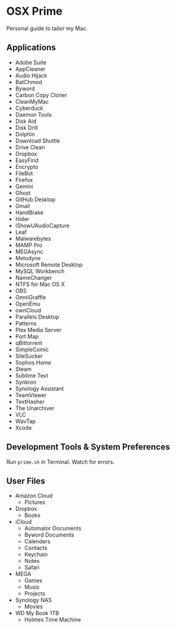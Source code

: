# OSX Prime
Personal guide to tailor my Mac.

## Applications

- Adobe Suite
- AppCleaner
- Audio Hijack
- BatChmod
- Byword
- Carbon Copy Cloner
- CleanMyMac
- Cyberduck
- Daemon Tools
- Disk Aid
- Disk Drill
- Dolphin
- Download Shuttle
- Drive Clean
- Dropbox
- EasyFind
- Encrypto
- FileBot
- Firefox
- Gemini
- Ghost
- GitHub Desktop
- Gmail
- HandBrake
- Hider
- iShowUAudioCapture
- Leaf
- Malwarebytes
- MAMP Pro
- MEGAsync
- Melodyne
- Microsoft Remote Desktop
- MySQL Workbench
- NameChanger
- NTFS for Mac OS X
- OBS
- OmniGraffle
- OpenEmu
- ownCloud
- Parallels Desktop
- Patterns
- Plex Media Server
- Port Map
- qBittorrent
- SimpleComic
- SiteSucker
- Sophos Home
- Steam
- Sublime Text
- Synkron
- Synology Assistant
- TeamViewer
- TextHasher
- The Unarchiver
- VLC
- WavTap
- Xcode

## Development Tools & System Preferences

Run `prime.sh` in Terminal. Watch for errors.

## User Files

- Amazon Cloud
  - Pictures
- Dropbox
  - Books
- iCloud
  - Automator Documents
  - Byword Documents
  - Calendars
  - Contacts
  - Keychain
  - Notes
  - Safari
- MEGA
  - Games
  - Music
  - Projects
- Synology NAS
  - Movies
- WD My Book 1TB
  - Holmes Time Machine